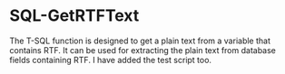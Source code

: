 # SQL-GetRTFText
The T-SQL function is designed to get a plain text from a variable that contains RTF. 
It can be used for extracting the plain text from database fields containing RTF.
I have added the test script too.
